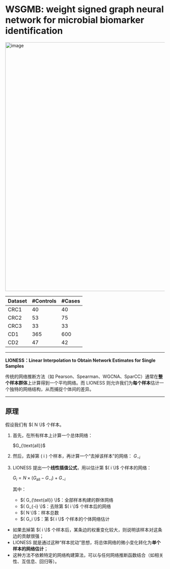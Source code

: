 # WSGMB: weight signed graph neural network for microbial biomarker identification
<img width="1173" height="786" alt="image" src="https://github.com/user-attachments/assets/23a0a69f-386e-4486-af34-560ad56055c6" /> 

| Dataset | #Controls | #Cases |
|---------|---------|---------|
| CRC1   | 40   | 40   |
| CRC2   | 53   | 75   |
| CRC3   | 33   | 33   |
| CD1   | 365   | 600   |
| CD2   | 47   | 42   | 

---
**LIONESS：Linear Interpolation to Obtain Network Estimates for Single Samples**

传统的网络推断方法（如 Pearson、Spearman、WGCNA、SparCC）通常在**整个样本群体**上计算得到一个平均网络。而 LIONESS 则允许我们为**每个样本**估计一个独特的网络结构，从而捕捉个体间的差异。

---

## 原理

假设我们有 $( N \)$ 个样本。

1. 首先，在所有样本上计算一个总体网络：

   $G_{\text{all}}\$

2. 然后，去掉第 \( i \) 个样本，再计算一个“去掉该样本”的网络：
   $G_{-i}$
3. LIONESS 提出一个**线性插值公式**，用以估计第 $( i \)$ 个样本的网络：

   $G_i = N \times (G_{\text{all}} - G_{-i}) + G_{-i}$

   其中：
   - $( G_{\text{all}} \)$：全部样本构建的群体网络  
   - $( G_{-i} \)$：去除第 $( i \)$ 个样本后的网络  
   - $( N \)$：样本总数  
   - $( G_i \)$：第 $( i \)$ 个样本的个体网络估计

- 如果去掉第 $( i \)$ 个样本后，某条边的权重变化较大，则说明该样本对这条边的贡献很强；
- LIONESS 就是通过这种“样本扰动”思想，将总体网络的微小变化转化为**单个样本的网络估计**；
- 这种方法不依赖特定的网络构建算法，可以与任何网络推断函数结合（如相关性、互信息、回归等）。



